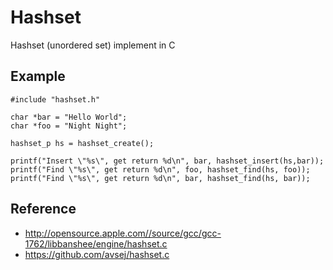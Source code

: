 # Hashset 
Hashset (unordered set) implement in C

## Example 
```
#include "hashset.h"

char *bar = "Hello World";
char *foo = "Night Night";

hashset_p hs = hashset_create();

printf("Insert \"%s\", get return %d\n", bar, hashset_insert(hs,bar));
printf("Find \"%s\", get return %d\n", foo, hashset_find(hs, foo));
printf("Find \"%s\", get return %d\n", bar, hashset_find(hs, bar));
```

## Reference
- http://opensource.apple.com//source/gcc/gcc-1762/libbanshee/engine/hashset.c
- https://github.com/avsej/hashset.c
